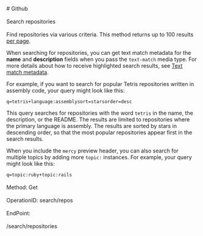 <br>#     Github</br>
<br>Search repositories</br>
<br>Find repositories via various criteria. This method returns up to 100 results [per page](https://developer.github.com/v3/#pagination).

When searching for repositories, you can get text match metadata for the **name** and **description** fields when you pass the `text-match` media type. For more details about how to receive highlighted search results, see [Text match metadata](https://developer.github.com/v3/search/#text-match-metadata).

For example, if you want to search for popular Tetris repositories written in assembly code, your query might look like this:

`q=tetris+language:assemblysort=starsorder=desc`

This query searches for repositories with the word `tetris` in the name, the description, or the README. The results are limited to repositories where the primary language is assembly. The results are sorted by stars in descending order, so that the most popular repositories appear first in the search results.

When you include the `mercy` preview header, you can also search for multiple topics by adding more `topic:` instances. For example, your query might look like this:

`q=topic:ruby+topic:rails`</br>
<br>Method: Get</br>
<br>OperationID: search/repos</br>
<br>EndPoint:</br>
<br>/search/repositories</br>
